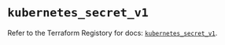 # `kubernetes_secret_v1`

Refer to the Terraform Registory for docs: [`kubernetes_secret_v1`](https://registry.terraform.io/providers/hashicorp/kubernetes/2.25.2/docs/resources/secret_v1).

